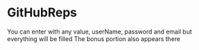 # GitHubReps
You can enter with any value, userName, password and email but everything will be filled
The bonus portion also appears there
